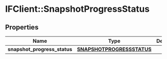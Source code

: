 # IFClient::SnapshotProgressStatus

## Properties
Name | Type | Description | Notes
------------ | ------------- | ------------- | -------------
**snapshot_progress_status** | [**SNAPSHOTPROGRESSSTATUS**](SNAPSHOTPROGRESSSTATUS.md) |  | [optional] 


